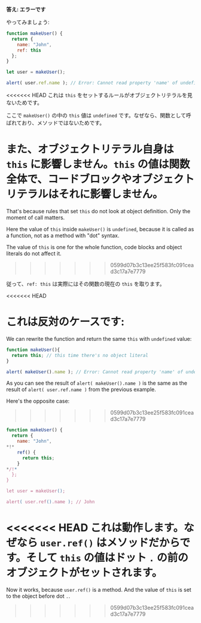 **答え: エラーです**

やってみましょう:
```js run
function makeUser() {
  return {
    name: "John",
    ref: this
  };
}

let user = makeUser();

alert( user.ref.name ); // Error: Cannot read property 'name' of undefined
```

<<<<<<< HEAD
これは `this` をセットするルールがオブジェクトリテラルを見ないためです。

ここで `makeUser()` の中の `this` 値は `undefined` です。なぜなら、関数として呼ばれており、メソッドではないためです。

また、オブジェクトリテラル自身は `this` に影響しません。`this` の値は関数全体で、コードブロックやオブジェクトリテラルはそれに影響しません。
=======
That's because rules that set `this` do not look at object definition. Only the moment of call matters.

Here the value of `this` inside `makeUser()` is `undefined`, because it is called as a function, not as a method with "dot" syntax.

The value of `this` is one for the whole function, code blocks and object literals do not affect it.
>>>>>>> 0599d07b3c13ee25f583fc091cead3c17a7e7779

従って、`ref: this` は実際にはその関数の現在の `this` を取ります。

<<<<<<< HEAD

これは反対のケースです:
=======
We can rewrite the function and return the same `this` with `undefined` value: 

```js run
function makeUser(){
  return this; // this time there's no object literal
}

alert( makeUser().name ); // Error: Cannot read property 'name' of undefined
```
As you can see the result of `alert( makeUser().name )` is the same as the result of `alert( user.ref.name )` from the previous example.

Here's the opposite case:
>>>>>>> 0599d07b3c13ee25f583fc091cead3c17a7e7779

```js run
function makeUser() {
  return {
    name: "John",
*!*
    ref() {
      return this;
    }
*/!*
  };
}

let user = makeUser();

alert( user.ref().name ); // John
```

<<<<<<< HEAD
これは動作します。なぜなら `user.ref()` はメソッドだからです。そして `this` の値はドット `.` の前のオブジェクトがセットされます。
=======
Now it works, because `user.ref()` is a method. And the value of `this` is set to the object before dot `.`.
>>>>>>> 0599d07b3c13ee25f583fc091cead3c17a7e7779
